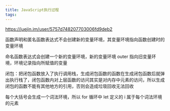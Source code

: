 ```yaml
---
title: JavaScript执行过程
tags:
---
```



https://juejin.im/user/5757d748207703006fd9deb2

函数声明和匿名函数表达式不会创建新的变量环境，其变量环境指向函数创建时的变量环境

命名函数表达式会创建一个新的变量环境，新的变量环境 outer 指向旧变量环境，环境记录指向所赋值的变量


闭包：把闭包函数放入了执行调用栈，生成闭包函数的函数在生成闭包函数后就弹出执行栈了，闭包函数内对上层函数的访问其实是对内存中元素的访问，所以生成闭包的函数不能有其他地方的引用，否则会造成垃圾回收无法回收

每个大括号会生成一个词法环境，所以 for 循环中 let 定义的 i 属于每个词法环境的元素